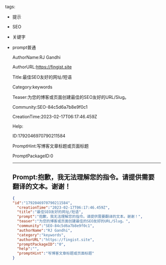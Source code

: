   tags: 
- 提示
- SEO
- 关键字
- prompt普通

  AuthorName:RJ Gandhi

  AuthorURL:https://fingist.site

  Title:最佳SEO友好的网址/短语

  Category:keywords

  Teaser:为您的博客或页面创建最佳的SEO友好的URL/Slug。

  Community:SEO-84c5d6a7b8e9f0c1

  CreationTime:2023-02-17T06:17:46.459Z

  Help:

  ID:1792046970790211584

  PromptHint:写博客文章标题或页面标题

  PromptPackageID:0

  ---

  ## Prompt:抱歉，我无法理解您的指令。请提供需要翻译的文本。谢谢！

  ```json
  {
  "id":"1792046970790211584",
    "creationTime":"2023-02-17T06:17:46.459Z",
    "title":"最佳SEO友好的网址/短语",
    "prompt":"抱歉，我无法理解您的指令。请提供需要翻译的文本。谢谢！",
    "teaser":"为您的博客或页面创建最佳的SEO友好的URL/Slug。",
    "community":"SEO-84c5d6a7b8e9f0c1",
    "authorName":"RJ Gandhi",
    "category":"keywords",
    "authorURL":"https://fingist.site",
    "promptPackageID":"0",
    "help":"",
    "promptHint":"写博客文章标题或页面标题"
  }
  ```
